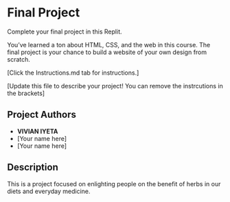 # Final Project

Complete your final project in this Replit.


You’ve learned a ton about HTML, CSS, and the web in this course. The final project is your chance to build a website of your own design from scratch.

[Click the Instructions.md tab for instructions.]

[Update this file to describe your project! You can remove the instrcutions in the brackets]

## Project Authors
- **VIVIAN IYETA**
- [Your name here]
- [Your name here]

## Description
This is a project focused on enlighting people on the benefit of herbs in our diets and everyday medicine.

